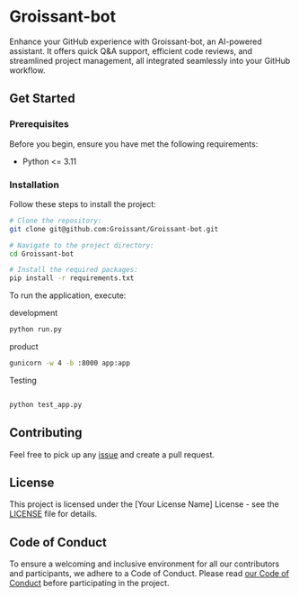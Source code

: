 # Groissant-bot

Enhance your GitHub experience with Groissant-bot, an AI-powered assistant. It offers quick Q&A support, efficient code reviews, and streamlined project management, all integrated seamlessly into your GitHub workflow.

## Get Started

### Prerequisites

Before you begin, ensure you have met the following requirements:

* Python <= 3.11

### Installation

Follow these steps to install the project:

```bash
# Clone the repository:
git clone git@github.com:Groissant/Groissant-bot.git

# Navigate to the project directory:
cd Groissant-bot

# Install the required packages:
pip install -r requirements.txt
```

To run the application, execute:

development

``` bash
python run.py
```

product

``` bash
gunicorn -w 4 -b :8000 app:app
```

Testing

``` bash

python test_app.py
```

## Contributing

Feel free to pick up any [issue](https://github.com/Groissant/Groissant-bot/issues?q=is%3Aissue+is%3Aopen) and create a pull request.

## License

This project is licensed under the [Your License Name] License - see the [LICENSE](./LICENSE) file for details.

## Code of Conduct

To ensure a welcoming and inclusive environment for all our contributors and participants, we adhere to a Code of Conduct. Please read [our Code of Conduct](./CODE_OF_CONDUCT.md) before participating in the project.
